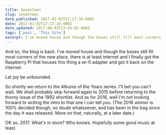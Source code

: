 ```yaml
---
title: Seventeen
slug: seventeen
date_published: 2017-01-02T17:17:34.000Z
date: 2017-01-02T17:17:34.000Z
date_updated: 2017-08-03T13:43:02.000Z
tags: ['post', 'This Site']
excerpt: I've moved house and though the boxes still fill most corners of the new place, there is at least internet and I finally got the Raspberry Pi that houses this thing a wi-fi adapter and got it back on the internet.
---
```


And so, the blog is back. I've moved house and though the boxes still fill most corners of the new place, there is at least internet and I finally got the Raspberry Pi that houses this thing a wi-fi adapter and got it back on the internet.

Let joy be unbounded.

So shortly we return to the Albums of the Years series. I'll bet you can't wait. We shall probably skip forward again to 2015 before returning to the thorny issue of the 1992 shortlist. And as for 2016, well I'm not looking forward to writing the intro to that one I can tell you. (The 2016 winner is 100% decided though, no doubt whatsoever, and has been in the bag since the day it was released. More on that, naturally, at a later date.)

OK so. 2017. What's in store? Who knows. Hopefully some good music at least.
